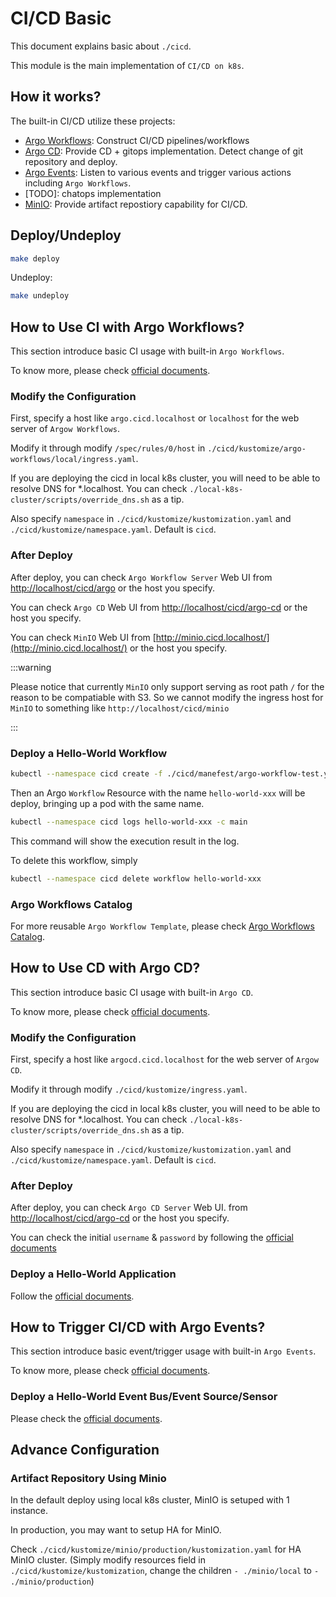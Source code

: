 # CI/CD Basic

[Argo Workflows]: https://github.com/argoproj/argo-workflows
[Argo CD]: https://github.com/argoproj/argo-cd
[Argo Events]: https://github.com/argoproj/argo-events
[MinIO]: https://min.io/

This document explains basic about `./cicd`.

This module is the main implementation of `CI/CD on k8s`.

## How it works?

The built-in CI/CD utilize these projects:

- [Argo Workflows]: Construct CI/CD pipelines/workflows
- [Argo CD]: Provide CD + gitops implementation. Detect change of git repository and deploy.
- [Argo Events]: Listen to various events and trigger various actions including `Argo Workflows`.
- [TODO]: chatops implementation
- [MinIO]: Provide artifact repostiory capability for CI/CD.

## Deploy/Undeploy

```bash
make deploy
```

Undeploy:
```bash
make undeploy
```

## How to Use CI with Argo Workflows?

This section introduce basic CI usage with built-in `Argo Workflows`.

To know more, please check [official documents](https://argoproj.github.io/argo-workflows/).

### Modify the Configuration

First, specify a host like `argo.cicd.localhost` or `localhost` for the web server of `Argow Workflows`.

Modify it through modify `/spec/rules/0/host` in `./cicd/kustomize/argo-workflows/local/ingress.yaml`.

If you are deploying the cicd in local k8s cluster, you will need to be able to resolve DNS for *.localhost.
You can check `./local-k8s-cluster/scripts/override_dns.sh` as a tip.

Also specify `namespace` in `./cicd/kustomize/kustomization.yaml` and `./cicd/kustomize/namespace.yaml`.
Default is `cicd`.

### After Deploy

After deploy, you can check `Argo Workflow Server` Web UI from [http://localhost/cicd/argo](http://localhost/cicd/argo) or the host you specify.

You can check `Argo CD` Web UI from [http://localhost/cicd/argo-cd](http://localhost/cicd/argo-cd) or the host you specify.

You can check `MinIO` Web UI from [http://minio.cicd.localhost/](http://minio.cicd.localhost/) or the host you specify.

:::warning

Please notice that currently `MinIO` only support serving as root path `/` for the reason to be compatiable with S3.
So we cannot modify the ingress host for `MinIO` to something like `http://localhost/cicd/minio`

:::

### Deploy a Hello-World Workflow

```bash
kubectl --namespace cicd create -f ./cicd/manefest/argo-workflow-test.yaml
```

Then an Argo `Workflow` Resource with the name `hello-world-xxx` will be deploy, bringing up a pod with the same name.

```bash
kubectl --namespace cicd logs hello-world-xxx -c main
```

This command will show the execution result in the log.

To delete this workflow, simply

```bash
kubectl --namespace cicd delete workflow hello-world-xxx
```

### Argo Workflows Catalog

For more reusable `Argo Workflow Template`, please check [Argo Workflows Catalog](https://argoproj-labs.github.io/argo-workflows-catalog/).


## How to Use CD with Argo CD?

This section introduce basic CI usage with built-in `Argo CD`.

To know more, please check [official documents](https://argo-cd.readthedocs.io/en/stable/).

### Modify the Configuration

First, specify a host like `argocd.cicd.localhost` for the web server of `Argow CD`.

Modify it through modify `./cicd/kustomize/ingress.yaml`.

If you are deploying the cicd in local k8s cluster, you will need to be able to resolve DNS for *.localhost.
You can check `./local-k8s-cluster/scripts/override_dns.sh` as a tip.

Also specify `namespace` in `./cicd/kustomize/kustomization.yaml` and `./cicd/kustomize/namespace.yaml`.
Default is `cicd`.

### After Deploy

After deploy, you can check `Argo CD Server` Web UI. from [http://localhost/cicd/argo-cd](http://localhost/cicd/argo-cd) or the host you specify.

You can check the initial `username` & `password` by following the [official documents](https://argo-cd.readthedocs.io/en/stable/getting_started/#4-login-using-the-cli)

### Deploy a Hello-World Application

Follow the [official documents](https://argo-cd.readthedocs.io/en/stable/getting_started/#6-create-an-application-from-a-git-repository).

## How to Trigger CI/CD with Argo Events?

This section introduce basic event/trigger usage with built-in `Argo Events`.

To know more, please check [official documents](https://argoproj.github.io/argo-events/).

### Deploy a Hello-World Event Bus/Event Source/Sensor

Please check the [official documents](https://argoproj.github.io/argo-events/quick_start/).

## Advance Configuration

### Artifact Repository Using Minio

In the default deploy using local k8s cluster, MinIO is setuped with 1 instance.

In production, you may want to setup HA for MinIO.

Check `./cicd/kustomize/minio/production/kustomization.yaml` for HA MinIO cluster.
(Simply modify resources field in `./cicd/kustomize/kustomization`, change the children `- ./minio/local` to `- ./minio/production`)